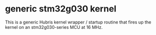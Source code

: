 # generic stm32g030 kernel

This is a generic Hubris kernel wrapper / startup routine that fires up the
kernel on an stm32g030-series MCU at 16 MHz.
